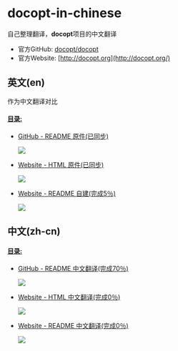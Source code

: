 # docopt-in-chinese

自己整理翻译，**docopt**项目的中文翻译

* 官方GitHub: [docopt/docopt](https://github.com/docopt/docopt)
* 官方Website: [http://docopt.org](http://docopt.org/)

## 英文(en)

作为中文翻译对比

#### [目录: ](https://github.com/WindomZ/docopt-in-chinese/tree/master/en)

- [GitHub - README 原件(已同步)](https://github.com/WindomZ/docopt-in-chinese/tree/master/en/github/README.rst)

    [![](https://img.shields.io/badge/English-100%25-green.svg)](https://github.com/WindomZ/docopt-in-chinese/tree/master/en/github/README.rst)

- [Website - HTML 原件(已同步)](https://github.com/WindomZ/docopt-in-chinese/tree/master/en/website/html)

    [![](https://img.shields.io/badge/English-100%25-green.svg)](https://github.com/WindomZ/docopt-in-chinese/tree/master/en/website/html)

- [Website - README 自建(完成5％)](https://github.com/WindomZ/docopt-in-chinese/tree/master/en/website/README.md)

    [![](https://img.shields.io/badge/English-5%25-green.svg)](https://github.com/WindomZ/docopt-in-chinese/tree/master/en/website/README.md)

## 中文(zh-cn)

#### [目录: ](https://github.com/WindomZ/docopt-in-chinese/tree/master/zh-cn)

- [GitHub - README 中文翻译(完成70％)](https://github.com/WindomZ/docopt-in-chinese/tree/master/zh-cn/github/README.rst)

    [![](https://img.shields.io/badge/Chinese-70%25-green.svg)](https://github.com/WindomZ/docopt-in-chinese/tree/master/zh-cn/github/README.rst)

- [Website - HTML 中文翻译(完成0％)]()

    [![](https://img.shields.io/badge/Chinese-0%25-green.svg)]()

- [Website - README 中文翻译(完成0％)](https://github.com/WindomZ/docopt-in-chinese/blob/master/zh-cn/website/README.md)

    [![](https://img.shields.io/badge/Chinese-0%25-green.svg)](https://github.com/WindomZ/docopt-in-chinese/blob/master/zh-cn/website/README.md)
